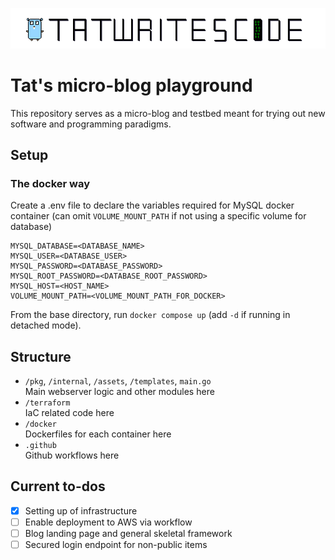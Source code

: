 ![](assets/twc.png)
# Tat's micro-blog playground
This repository serves as a micro-blog and testbed meant for trying out new software and programming paradigms.  

## Setup

### The docker way
Create a .env file to declare the variables required for MySQL docker container (can omit `VOLUME_MOUNT_PATH` if not using a specific volume for database)
```
MYSQL_DATABASE=<DATABASE_NAME>
MYSQL_USER=<DATABASE_USER>
MYSQL_PASSWORD=<DATABASE_PASSWORD>
MYSQL_ROOT_PASSWORD=<DATABASE_ROOT_PASSWORD>
MYSQL_HOST=<HOST_NAME>
VOLUME_MOUNT_PATH=<VOLUME_MOUNT_PATH_FOR_DOCKER>
```

From the base directory, run `docker compose up` (add `-d` if running in detached mode).  

## Structure
- `/pkg`, `/internal`, `/assets`, `/templates`, `main.go`  
Main webserver logic and other modules here
- `/terraform`  
IaC related code here
- `/docker`  
Dockerfiles for each container here
- `.github`  
Github workflows here

## Current to-dos
- [x] Setting up of infrastructure  
- [ ] Enable deployment to AWS via workflow
- [ ] Blog landing page and general skeletal framework
- [ ] Secured login endpoint for non-public items